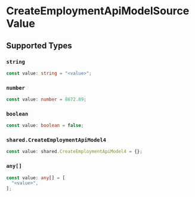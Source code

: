 # CreateEmploymentApiModelSourceValue


## Supported Types

### `string`

```typescript
const value: string = "<value>";
```

### `number`

```typescript
const value: number = 8672.89;
```

### `boolean`

```typescript
const value: boolean = false;
```

### `shared.CreateEmploymentApiModel4`

```typescript
const value: shared.CreateEmploymentApiModel4 = {};
```

### `any[]`

```typescript
const value: any[] = [
  "<value>",
];
```

